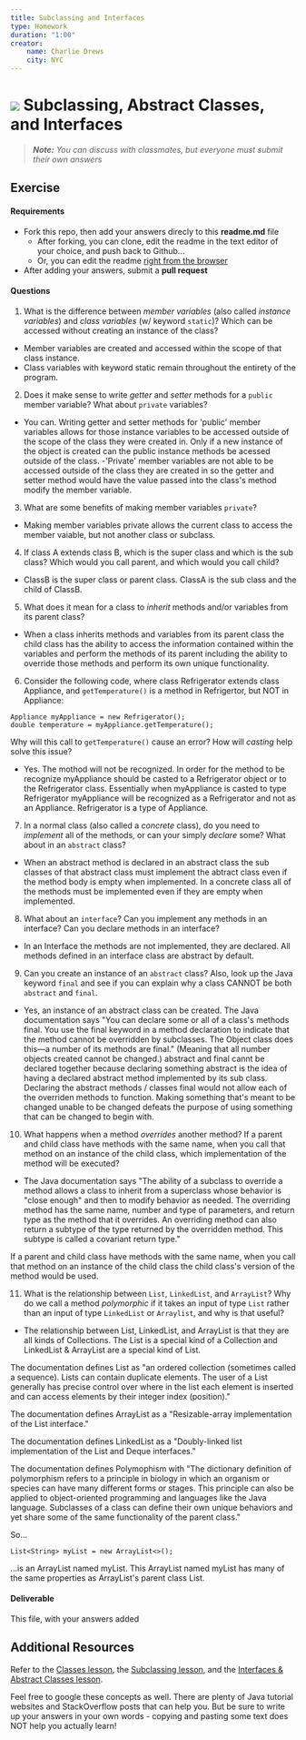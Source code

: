 ```yaml
---
title: Subclassing and Interfaces
type: Homework
duration: "1:00"
creator:
    name: Charlie Drews
    city: NYC
---
```


# ![](https://ga-dash.s3.amazonaws.com/production/assets/logo-9f88ae6c9c3871690e33280fcf557f33.png) Subclassing, Abstract Classes, and Interfaces

> ***Note:*** _You can discuss with classmates, but everyone must submit their own answers_

## Exercise

#### Requirements

- Fork this repo, then add your answers direcly to this **readme.md** file
  - After forking, you can clone, edit the readme in the text editor of your choice, and push back to Github...
  - Or, you can edit the readme [right from the browser](https://help.github.com/articles/editing-files-in-your-repository/)
- After adding your answers, submit a **pull request**

#### Questions

1. What is the difference between *member variables* (also called *instance variables*) and *class variables* (w/ keyword `static`)? Which can be accessed without creating an instance of the class?
- Member variables are created and accessed within the scope of that class instance.
- Class variables with keyword static remain throughout the entirety of the program.

2. Does it make sense to write  *getter* and *setter* methods for a `public` member variable? What about `private` variables?
- You can. Writing getter and setter methods for 'public' member variables allows for those instance variables to be accessed outside of the scope of the class they were created in. Only if a new instance of the object is created can the public instance methods be acessed outside of the class. 
-'Private' member variables are not able to be accessed outside of the class they are created in so the getter and setter method would have the value passed into the class's method modify the member variable.

3. What are some benefits of making member variables `private`?
- Making member variables private allows the current class to access the member vaiable, but not another class or subclass. 

4. If class A extends class B, which is the super class and which is the sub class? Which would you call parent, and which would you call child?
- ClassB is the super class or parent class. ClassA is the sub class and the child of ClassB.

5. What does it mean for a class to *inherit* methods and/or variables from its parent class?
- When a class inherits methods and variables from its parent class the child class has the ability to access the information contained within the variables and perform the methods of its parent including the ability to override those methods and perform its own unique functionality.

6. Consider the following code, where class Refrigerator extends class Appliance, and `getTemperature()` is a method in Refrigertor, but NOT in Appliance:
  ```
  Appliance myAppliance = new Refrigerator();
  double temperature = myAppliance.getTemperature();
  ```
  Why will this call to `getTemperature()` cause an error? How will *casting* help solve this issue?
- Yes. The mothod will not be recognized. In order for the method to be recognize myAppliance should be casted to a Refrigerator object or to the Refrigerator class. Essentially when myAppliance is casted to type Refrigerator myAppliance will be recognized as a Refrigerator and not as an Appliance. Refrigerator is a type of Appliance.

7. In a normal class (also called a *concrete* class), do you need to *implement* all of the methods, or can your simply *declare* some? What about in an `abstract` class?
- When an abstract method is declared in an abstract class the sub classes of that abstract class must implement the abtract class even if the method body is empty when implemented. In a concrete class all of the methods must be implemented even if they are empty when implemented.

8. What about an `interface`? Can you implement any methods in an interface? Can you declare methods in an interface?
- In an Interface the methods are not implemented, they are declared. All methods defined in an interface class are abstract by default.

9. Can you create an instance of an `abstract` class? Also, look up the Java keyword `final` and see if you can explain why a class CANNOT be both `abstract` and `final`.
- Yes, an instance of an abstract class can be created. The Java documentation says "You can declare some or all of a class's methods final. You use the final keyword in a method declaration to indicate that the method cannot be overridden by subclasses. The Object class does this—a number of its methods are final." (Meaning that all number objects created cannot be changed.) abstract and final cannt be declared together because declaring something abstract is the idea of having a declared abstract method implemented by its sub class. Declaring the abstract methods / classes final would not allow each of the overriden methods to function. Making something that's meant to be changed unable to be changed defeats the purpose of using something that can be changed to begin with.

10. What happens when a method *overrides* another method? If a parent and child class have methods with the same name, when you call that method on an instance of the child class, which implementation of the method will be executed?
- The Java documentation says "The ability of a subclass to override a method allows a class to inherit from a superclass whose behavior is "close enough" and then to modify behavior as needed. The overriding method has the same name, number and type of parameters, and return type as the method that it overrides. An overriding method can also return a subtype of the type returned by the overridden method. This subtype is called a covariant return type."

If a parent and child class have methods with the same name, when you call that method on an instance of the child class the child class's version of the method would be used.

11. What is the relationship between `List`, `LinkedList`, and `ArrayList`? Why do we call a method *polymorphic* if it takes an input of type `List` rather than an input of type `LinkedList` or `Arraylist`, and why is that useful?
- The relationship between List, LinkedList, and ArrayList is that they are all kinds of Collections. The List is a special kind of a Collection and LinkedList & ArrayList are a special kind of List.

The documentation defines List as "an ordered collection (sometimes called a sequence). Lists can contain duplicate elements. The user of a List generally has precise control over where in the list each element is inserted and can access elements by their integer index (position)."

The documentation defines ArrayList as a "Resizable-array implementation of the List interface."

The documentation defines LinkedList as a "Doubly-linked list implementation of the List and Deque interfaces."

The documentation defines Polymophism with "The dictionary definition of polymorphism refers to a principle in biology in which an organism or species can have many different forms or stages. This principle can also be applied to object-oriented programming and languages like the Java language. Subclasses of a class can define their own unique behaviors and yet share some of the same functionality of the parent class."

So...

	List<String> myList = new ArrayList<>();

...is an ArrayList named myList. This ArrayList named myList has many of the same properties as ArrayList's parent class List.

#### Deliverable

This file, with your answers added

## Additional Resources

Refer to the [Classes lesson](https://github.com/ga-adi-nyc/Course-Materials/tree/master/lessons/java-essentials/classes-lesson), the [Subclassing lesson](https://github.com/ga-adi-nyc/Course-Materials/tree/master/lessons/java-essentials/subclasses-lesson), and the [Interfaces & Abstract Classes lesson](https://github.com/ga-adi-nyc/Course-Materials/tree/master/lessons/java-essentials/interfaces-and-abstract-classes-lesson).

Feel free to google these concepts as well. There are plenty of Java tutorial websites and StackOverflow posts that can help you. But be sure to write up your answers in your own words - copying and pasting some text does NOT help you actually learn!
